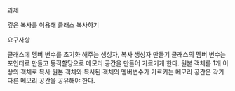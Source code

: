 과제

깊은 복사를 이용해 클래스 복사하기


요구사항

클래스에 멤버 변수를 초기화 해주는 생성자, 복사 생성자 만들기
클래스의 멤버 변수는 포인터로 만들고 동적할당으로 메모리 공간을 만들어 가르키게 한다.
원본 객체를 1개 이상의 객체로 복사
원본 객체와 복사된 객체의 멤버변수가 가르키는 메모리 공간은 각기 다른 메모리 공간을 공유해야 한다.